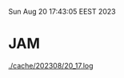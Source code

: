 Sun Aug 20 17:43:05 EEST 2023
# JAM
<a href='./cache/202308/20_17.log'>./cache/202308/20_17.log</a>
